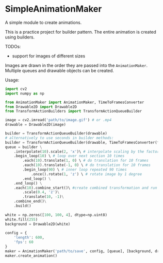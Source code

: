 # SimpleAnimationMaker
A simple module to create animations.

This is a practice project for builder pattern. The entire animation is created using builders.

TODOs: 
* support for images of different sizes

Images are drawn in the order they are passed into the `AnimationMaker`. Multiple queues and drawable objects can be created.

Usage:
```python
import cv2
import numpy as np

from AnimationMaker import AnimationMaker, TimeToFramesConverter
from Drawable2D import Drawable2D
from TransformActionBuilders import TransformActionQueueBuilder

image = cv2.imread('path/to/image.gif') # or .mp4
drawable = Drawable2D(image)

builder = TransformActionQueueBuilder(drawable) 
# alternatively to use seconds in builder methods:
builder = TransformActionQueueBuilder(drawable, TimeToFramesConverter(fps=60)) 
queue = builder \
    .interpolate(10).scale(2, 'x')\ # interpolate scaling by the factor of 2 over 10 frames
    .begin_loop(10) \ # loop over next section 10 times
        .each(10).translate(1, 0) \ # do translation for 10 frames
        .each(10).translate(-1, 0) \ # do translation for 10 frames
        .begin_loop(90) \ # inner loop repeated 90 times
            .once().rotate(1, 'z') \ # rotate image by 1 degree
        .end_loop() \
    .end_loop() \
    .each(10).combine_start()\ #create combined transformation and run it 10 times
        .scale(0.4, 'z')\
        .translate(10, -1)\
    .combine_end()\
    .build()
    
white = np.zeros([100, 100, 4], dtype=np.uint8)
white.fill(255)
background = Drawable2D(white)
    
config = {
    'length': 600,
    'fps': 60
}
maker = AnimationMaker('path/to/save', config, [queue], [background, drawable])
maker.create_animation()
```
